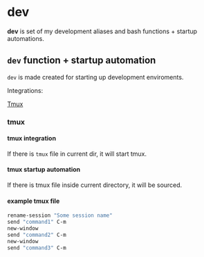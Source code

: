 # dev

**dev** is set of my development aliases and bash functions + startup automations. 

## ``dev`` function + startup automation

``dev`` is made created for starting up development enviroments. 

Integrations: 

[Tmux](#tmux)

### tmux

#### tmux integration

If there is ``tmux`` file in current dir, it will start tmux. 

#### tmux startup automation

If there is tmux file inside current directory, it will be sourced. 

#### example tmux file

``` bash
rename-session "Some session name"
send "command1" C-m
new-window
send "command2" C-m
new-window
send "command3" C-m
```
